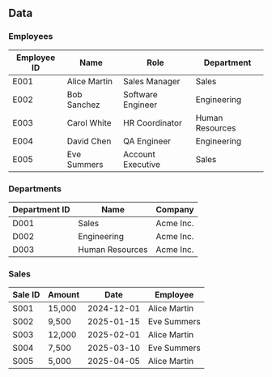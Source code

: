 ## Data

 ### Employees

 | Employee ID | Name         | Role              | Department      |
 | ----------- | ------------ | ----------------- | --------------- |
 | E001        | Alice Martin | Sales Manager     | Sales           |
 | E002        | Bob Sanchez  | Software Engineer | Engineering     |
 | E003        | Carol White  | HR Coordinator    | Human Resources |
 | E004        | David Chen   | QA Engineer       | Engineering     |
 | E005        | Eve Summers  | Account Executive | Sales           |

 ### Departments

 | Department ID | Name            | Company   |
 | ------------- | --------------- | --------- |
 | D001          | Sales           | Acme Inc. |
 | D002          | Engineering     | Acme Inc. |
 | D003          | Human Resources | Acme Inc. |

 ### Sales

 | Sale ID | Amount | Date       | Employee     |
 | ------- | ------ | ---------- | ------------ |
 | S001    | 15,000 | 2024-12-01 | Alice Martin |
 | S002    | 9,500  | 2025-01-15 | Eve Summers  |
 | S003    | 12,000 | 2025-02-01 | Alice Martin |
 | S004    | 7,500  | 2025-03-10 | Eve Summers  |
 | S005    | 5,000  | 2025-04-05 | Alice Martin |
